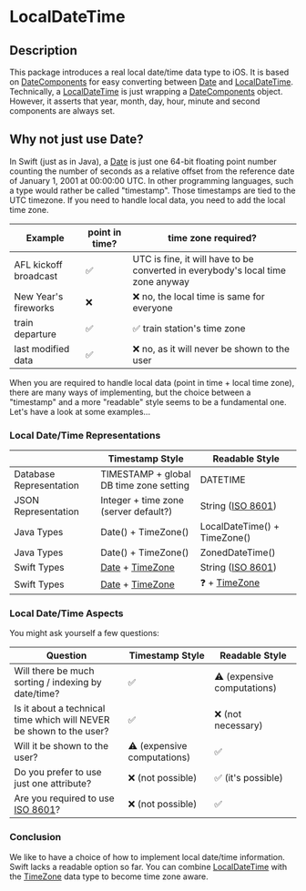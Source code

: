 # LocalDateTime

## Description

This package introduces a real local date/time data type to iOS. It is based on [DateComponents](https://developer.apple.com/documentation/foundation/datecomponents) for easy converting between [Date](https://developer.apple.com/documentation/foundation/date) and [LocalDateTime](Sources/LocalDateTime/LocalDateTime.swift). Technically, a [LocalDateTime](Sources/LocalDateTime/LocalDateTime.swift) is just wrapping a [DateComponents](https://developer.apple.com/documentation/foundation/datecomponents) object. However, it asserts that year, month, day, hour, minute and second components are always set.

## Why not just use Date?

In Swift (just as in Java), a [Date](https://developer.apple.com/documentation/foundation/date) is just one 64-bit floating point number counting the number of seconds as a relative offset from the reference date of January 1, 2001 at 00:00:00 UTC. In other programming languages, such a type would rather be called "timestamp". Those timestamps are tied to the UTC timezone. If you need to handle local data, you need to add the local time zone.

| Example                  | point in time?  |  time zone required? |
|--------------------------|----------------------------------|--|
| AFL kickoff broadcast    | ✅ | UTC is fine, it will have to be converted in everybody's local time zone anyway |
| New Year's fireworks     | ❌ | ❌ no, the local time is same for everyone |
| train departure          | ✅ | ✅ train station's time zone |
| last modified data       | ✅ | ❌ no, as it will never be shown to the user |

When you are required to handle local data (point in time + local time zone), there are many ways of implementing, but the choice between a "timestamp" and a more "readable" style seems to be a fundamental one. Let's have a look at some examples...

### Local Date/Time Representations

|                          | Timestamp Style                          | Readable Style          |
|--------------------------|------------------------------------------|-------------------------------|
| Database Representation  | TIMESTAMP + global DB time zone setting  | DATETIME            |
| JSON Representation      | Integer + time zone (server default?)    | String ([ISO 8601](https://en.wikipedia.org/wiki/ISO_8601))             |
| Java Types               | Date() + TimeZone()                      | LocalDateTime() + TimeZone()  |
| Java Types               | Date() + TimeZone()                      | ZonedDateTime()               |
| Swift Types              | [Date](https://developer.apple.com/documentation/foundation/date) + [TimeZone](https://developer.apple.com/documentation/foundation/timezone)                      | String ([ISO 8601](https://en.wikipedia.org/wiki/ISO_8601))             |
| Swift Types              | [Date](https://developer.apple.com/documentation/foundation/date) + [TimeZone](https://developer.apple.com/documentation/foundation/timezone)                      | ❓ + [TimeZone](https://developer.apple.com/documentation/foundation/timezone)  |

### Local Date/Time Aspects

You might ask yourself a few questions:

| Question                 | Timestamp Style                          | Readable Style                |
|--------------------------|------------------------------------------|-------------------------------|
| Will there be much sorting / indexing by date/time?               | ✅  | ⚠️ (expensive computations)                |
| Is it about a technical time which will NEVER be shown to the user? | ✅  | ❌ (not necessary)            |
| Will it be shown to the user?               | ⚠️ (expensive computations)        | ✅ |
| Do you prefer to use just one attribute?   | ❌ (not possible) | ✅ (it's possible) |
| Are you required to use [ISO 8601](https://en.wikipedia.org/wiki/ISO_8601)? | ❌ (not possible)  | ✅ |

### Conclusion

We like to have a choice of how to implement local date/time information. Swift lacks a readable option so far. You can combine [LocalDateTime](Sources/LocalDateTime/LocalDateTime.swift) with the [TimeZone](https://developer.apple.com/documentation/foundation/timezone) data type to become time zone aware.
